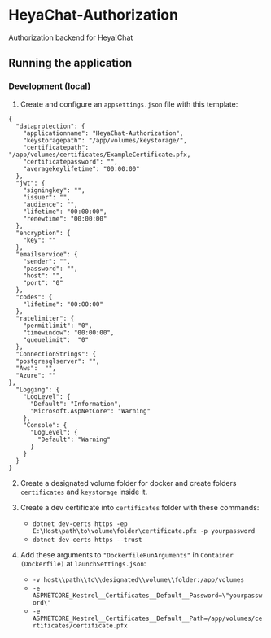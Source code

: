 # HeyaChat-Authorization
Authorization backend for Heya!Chat

## Running the application
### Development (local)
1. Create and configure an `appsettings.json` file with this template:
```
{
  "dataprotection": {
    "applicationname": "HeyaChat-Authorization",
    "keystoragepath": "/app/volumes/keystorage/",
    "certificatepath": "/app/volumes/certificates/ExampleCertificate.pfx,
    "certificatepassword": "",
    "averagekeylifetime": "00:00:00"
  },
  "jwt": {
    "signingkey": "",
    "issuer": "",
    "audience": "",
    "lifetime": "00:00:00",
    "renewtime": "00:00:00"
  },
  "encryption": {
    "key": ""
  },
  "emailservice": {
    "sender": "",
    "password": "",
    "host": "",
    "port": "0"
  },
  "codes": {
    "lifetime": "00:00:00"
  },
  "ratelimiter": {
    "permitlimit": "0",
    "timewindow": "00:00:00",
    "queuelimit":  "0"
  },
  "ConnectionStrings": {
  "postgresqlserver": "",
  "Aws":  "",
  "Azure": ""
},
  "Logging": {
    "LogLevel": {
      "Default": "Information",
      "Microsoft.AspNetCore": "Warning"
    },
    "Console": {
      "LogLevel": {
        "Default": "Warning"
      }
    }
  }
}
```

2. Create a designated volume folder for docker and create folders `certificates` and `keystorage` inside it.

3. Create a dev certificate into `certificates` folder with these commands:
   - `dotnet dev-certs https -ep E:\Host\path\to\volume\folder\certificate.pfx -p yourpassword `
   - `dotnet dev-certs https --trust`

4. Add these arguments to `"DockerfileRunArguments"` in `Container (Dockerfile)` at `launchSettings.json`:
   - `-v host\\path\\to\\designated\\volume\\folder:/app/volumes` 
   - `-e ASPNETCORE_Kestrel__Certificates__Default__Password=\"yourpassword\"`
   - `-e ASPNETCORE_Kestrel__Certificates__Default__Path=/app/volumes/certificates/certificate.pfx`
